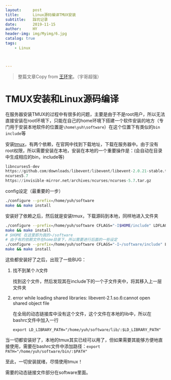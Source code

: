 ```yaml
---
layout:     post
title:      Linux源码编译TMUX安装
subtitle:   踩坑记录
date:       2019-11-15
author:     HY
header-img: img/Myimg/6.jpg
catalog: true
tags:
    - Linux



---
```


> 整篇文章Copy from [王环宇](http://www.lamda.nju.edu.cn/wanghy/)。（宇哥超强）
>



# TMUX安装和Linux源码编译



在服务器安装TMUX的过程中有很多的问题，主要是由于不是root用户，所以无法直接安装在root环境下，只能在自己的home环境下搭建一个软件安装的地方（专门用于安装本地软件的位置是`\home\yuh\software`）在这个位置下有类似的`bin` `include`等

安装[tmux](https://github.com/tmux/tmux)，有两个依赖，在官网中找到下载地址，下载在服务器中。由于没有root权限，所以需要安装在本地，安装在本地的一个重要操作是：(会自动在目录中生成相应的bin，include等)

```python
libncurses5-dev
https://github.com/downloads/libevent/libevent/libevent-2.0.21-stable.tar.gz
ncurses5.7
https://invisible-mirror.net/archives/ncurses/ncurses-5.7.tar.gz
```

config设定（最重要的一步）

```bash
./configure --prefix=/home/yuh/software
make && make install
```

安装好了依赖之后，然后就是安装tmux，下载源码到本地，同样地进入文件夹

```bash
./configure --prefix=/home/yuh/software CFLAGS="-I$HOME/include" LDFLAGS="-L$HOME/lib"
make && make install
# $HOME 在这里即为我的~/software
# 由于有的依赖文件在home目录下，所以需要进行后面的一些设定
./configure --prefix=/home/yuh/software CFLAGS="-I~/software/include" LDFLAGS="-L~/software/lib"
make && make install
```

这些都安装好了之后，出现了一些BUG：

1. 找不到某个.h文件

    找到这个文件，然后发现其在include下的一个子文件夹中，将其移入上一层文件夹

2. error while loading shared libraries: libevent-2.1.so.6:cannot open shared object file

    在全局的动态链接库中没有这个文件，这个文件在本地的lib中，所以在bashrc文件中加入一行

    `export LD_LIBRARY_PATH="/home/yuh/software/lib/:$LD_LIBRARY_PATH"`

当一切都安装好了，本地的tmux其实已经可以用了，但如果需要其能够方便地直接使用，需要在bashrc文件中添加路径：`export PATH="/home/yuh/software/bin/:$PATH"`

至此，一切安装就绪，尽情使用tmux！

需要的动态链接文件部分在software里面。